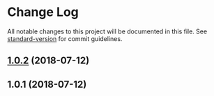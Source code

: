 # Change Log

All notable changes to this project will be documented in this file. See [standard-version](https://github.com/conventional-changelog/standard-version) for commit guidelines.

<a name="1.0.2"></a>
## [1.0.2](https://github.com/mytac/resume-kit/compare/v1.0.1...v1.0.2) (2018-07-12)



<a name="1.0.1"></a>
## 1.0.1 (2018-07-12)
